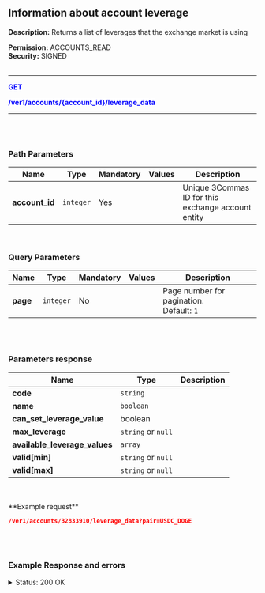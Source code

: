 ## Information about account leverage<br>

**Description:** Returns a list of leverages that the exchange market is using<br>

**Permission:** ACCOUNTS_READ<br>
**Security:** SIGNED<br>
<br>

----------

<mark style="color:blue;background-color:white" > **GET**

<mark style="color:blue;background-color:white" > **/ver1/accounts/{account_id}/leverage_data**

----------
<br>
<br>

### Path Parameters<br>

| Name | Type |	Mandatory |	Values	| Description|
|------|------|-----------|-----------------|------------|
|**account_id**  | `integer` | Yes |  | Unique 3Commas ID for this exchange account entity |

<br>

### Query Parameters<br>

| Name | Type |	Mandatory |	Values	| Description|
|------|------|-----------|-----------------|------------|
| **page**  | `integer`	| No |  | Page number for pagination.<br>Default: `1`  |

<br>
<br>

### Parameters response<br>

| Name | Type |	Description|
|------|------|------------|
|**code**| `string` |  |
|**name**| `boolean`|  |
|**can_set_leverage_value**| boolean|  |
|**max_leverage**| `string` or `null` |  |
|**available_leverage_values**| `array` |  |
|**valid[min]**| `string` or `null` |  |
|**valid[max]**| `string` or `null` |  |

<br>
<br>
**Example request**<br>

```json
/ver1/accounts/32833910/leverage_data?pair=USDC_DOGE

```
<br>
<br>

### Example Response and errors<br>
<details>
<summary>Status: 200 OK</summary><br>

```json
[
    {
        "code": "none",
        "name": "Not specified",
        "can_set_leverage_value": false,
        "max_leverage": null,
        "available_leverage_values": [],
        "valid": {}
    },
    {
        "code": "cross",
        "name": "Cross",
        "can_set_leverage_value": true,
        "available_leverage_values": [],
        "max_leverage": null,
        "valid": {
            "min": "1.0",
            "max": null
        }
    },
    {
        "code": "isolated",
        "name": "Isolated",
        "can_set_leverage_value": true,
        "available_leverage_values": [],
        "max_leverage": null,
        "valid": {
            "min": "1.0",
            "max": null
        }
    }
]
```
</details>
